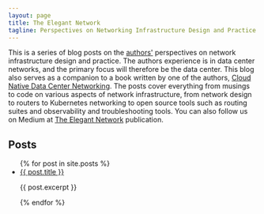 ```yaml
---
layout: page
title: The Elegant Network
tagline: Perspectives on Networking Infrastructure Design and Practice
---
```

This is a series of blog posts on the [authors'](/pages/authors.md) perspectives on network infrastructure design and practice. The authors experience is in data center networks, and the primary focus will therefore be the data center. This blog also serves as a companion to a book written by one of the authors, [Cloud Native Data Center Networking](https://www.amazon.com/Cloud-Native-Data-Center-Networking/dp/1492045608/). The posts cover everything from musings to code on various aspects of network infrastructure, from network design to routers to Kubernetes networking to open source tools such as routing suites and observability and troubleshooting tools. You can also follow us on Medium at [The Elegant Network](https://medium.com/the-elegant-network) publication.

## Posts

<ul>
  {% for post in site.posts %}
    <li>
      <a href="{{ post.url }}">{{ post.title }}</a>
      <p>
      {{ post.excerpt }}
      </p>
    </li>
  {% endfor %}
</ul>
